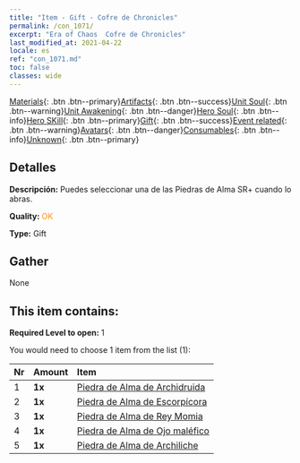 ```yaml
---
title: "Item - Gift - Cofre de Chronicles"
permalink: /con_1071/
excerpt: "Era of Chaos  Cofre de Chronicles"
last_modified_at: 2021-04-22
locale: es
ref: "con_1071.md"
toc: false
classes: wide
---
```

 [Materials](/ItemsES/){: .btn .btn--primary}[Artifacts](/ItemsES/Artifacts/){: .btn .btn--success}[Unit Soul](/ItemsES/UnitSoul/){: .btn .btn--warning}[Unit Awakening](/ItemsES/UnitAwakening/){: .btn .btn--danger}[Hero Soul](/ItemsES/HeroSoul/){: .btn .btn--info}[Hero SKill](/ItemsES/HeroSkill/){: .btn .btn--primary}[Gift](/ItemsES/Gift/){: .btn .btn--success}[Event related](/ItemsES/Events/){: .btn .btn--warning}[Avatars](/ItemsES/Avatars/){: .btn .btn--danger}[Consumables](/ItemsES/Consumables/){: .btn .btn--info}[Unknown](/ItemsES/Unknown/){: .btn .btn--primary}

## Detalles
 **Descripción:** Puedes seleccionar una de las Piedras de Alma SR+ cuando lo abras.

 **Quality:** <span style="color: #FF8C00">OK</span>

 **Type:** Gift

## Gather

  None

## This item contains:

 **Required Level to open:** 1

 You would need to choose 1 item from the list (1):

  | Nr | Amount |     Item    |
  |:---|:-------|:------------|
  | 1 |  **1x** | [Piedra de Alma de Archidruida](/ItemsES/unt_296/) |  | 
  | 2 |  **1x** | [Piedra de Alma de Escorpícora](/ItemsES/unt_333/) |  | 
  | 3 |  **1x** | [Piedra de Alma de Rey Momia](/ItemsES/unt_304/) |  | 
  | 4 |  **1x** | [Piedra de Alma de Ojo maléfico](/ItemsES/unt_330/) |  | 
  | 5 |  **1x** | [Piedra de Alma de Archiliche](/ItemsES/unt_301/) |  | 
